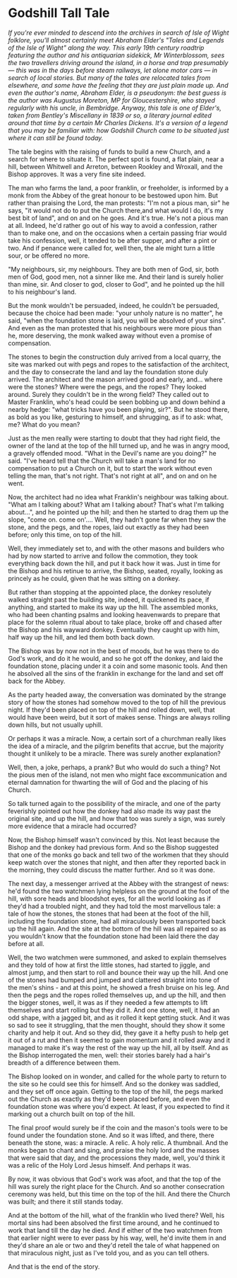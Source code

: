 # Godshill Tall Tale

*If you're ever minded to descend into the archives in search of Isle of Wight folklore, you'll almost certainly meet Abraham Elder's "Tales and Legends of the Isle of Wight" along the way. This early 19th century roadtrip featuring the author and his antiquarian sidekick, Mr Winterblossom, sees the two travellers driving around the island, in a horse and trap presumably — this was in the days before steam railways, let alone motor cars — in search of local stories. But many of the tales are relocated tales from elsewhere, and some have the feeling that they are just plain made up. And even the author's name, Abraham Elder, is a pseudonym: the best guess is the author was Augustus Moreton, MP for Gloucestershire, who stayed regularly with his uncle, in Bembridge. Anyway, this tale is one of Elder's, taken from Bentley's Miscellany in 1839 or so, a literary journal edited around that time by a certain Mr Charles Dickens. It's a version of a legend that you may be familiar with: how Godshill Church came to be situated just where it can still be found today.*

The tale begins with the raising of funds to build a new Church, and a search for where to situate it. The perfect spot is found, a flat plain, near a hill, between Whitwell and Arreton, between Rookley and Wroxall, and the Bishop approves. It was a very fine site indeed.

The man who farms the land, a poor franklin, or freeholder, is informed by a monk from the Abbey of the great honour to be bestowed upon him. But rather than praising the Lord, the man protests: "I'm not a pious man, sir" he says, "it would not do to put the Church there,and what would I do, it's my best bit of land", and on and on he goes. And it's true. He's not a pious man at all. Indeed, he'd rather go out of his way to avoid a confession, rather than to make one, and on the occasions when a certain passing friar would take his confession, well, it tended to be after supper, and after a pint or two. And if penance were called for, well then, the ale might turn a little sour, or be offered no more.

"My neighbours, sir, my neighbours. They are both men of God, sir, both men of God, good men, not a sinner like me. And their land is surely holier than mine, sir. And closer to god, closer to God", and he pointed up the hill to his neighbour's land.

But the monk wouldn't be persuaded, indeed, he couldn't be persuaded, because the choice had been made: "your unholy nature is no matter", he said, "when the foundation stone is laid, you will be absolved of your sins". And even as the man protested that his neighbours were more pious than he, more deserving, the monk walked away without even a promise of compensation.

The stones to begin the construction duly arrived from a local quarry, the site was marked out with pegs and ropes to the satisfaction of the architect, and the day to consecrate the land and lay the foundation stone duly arrived. The architect and the mason arrived good and early, and... where were the stones? Where were the pegs, and the ropes? They looked around. Surely they couldn't be in the wrong field? They called out to Master Franklin, who's head could be seen bobbing up and down behind a nearby hedge: "what tricks have you been playing, sir?". But he stood there, as bold as you like, gesturing to himself, and shrugging, as if to ask: what, me? What do you mean?

Just as the men really were starting to doubt that they had right field, the owner of the land at the top of the hill turned up, and he was in angry mood, a gravely offended mood. "What in the Devil's name are you doing?" he said. "I've heard tell that the Church will take a man's land for no compensation to put a Church on it, but to start the work without even telling the man, that's not right. That's not right at all", and on and on he went.

Now, the architect had no idea what Franklin's neighbour was talking about. "What am I talking about? What am I talking about? That's what I'm talking about...", and he pointed up the hill; and then he started to drag them up the slope, "come on. come on'.... Well, they hadn't gone far when they saw the stone, and the pegs, and the ropes, laid out exactly as they had been before; only this time, on top of the hill.

Well, they immediately set to, and with the other masons and builders who had by now started to arrive and follow the commotion, they took everything back down the hill, and put it back how it was. Just in time for the Bishop and his retinue to arrive, the Bishop, seated, royally, looking as princely as he could, given that he was sitting on a donkey.

But rather than stopping at the appointed place, the donkey resolutely walked straight past the building site, indeed, it quickened its pace, if anything, and started to make its way up the hill. The assembled monks, who had been chanting psalms and looking heavenwards to prepare that place for the solemn ritual about to take place, broke off and chased after the Bishop and his wayward donkey. Eventually they caught up with him, half way up the hill, and led them both back down.

The Bishop was by now not in the best of moods, but he was there to do God's work, and do it he would, and so he got off the donkey, and laid the foundation stone, placing under it a coin and some masonic tools. And then he absolved all the sins of the franklin in exchange for the land and set off back for the Abbey.

As the party headed away, the conversation was dominated by the strange story of how the stones had somehow moved to the top of hill the previous night. If they'd been placed on top of the hill and rolled down, well, that would have been weird, but it sort of makes sense. Things are always rolling down hills, but not usually uphill.

Or perhaps it was a miracle. Now, a certain sort of a churchman really likes the idea of a miracle, and the pilgrim benefits that accrue, but the majority thought it unlikely to be a miracle. There was surely another explanation?

Well, then, a joke, perhaps, a prank? But who would do such a thing? Not the pious men of the island, not men who might face excommunication and eternal damnation for thwarting the will of God and the placing of his Church.

So talk turned again to the possibility of the miracle, and one of the party feverishly pointed out how the donkey had also made its way past the original site, and up the hill, and how that too was surely a sign, was surely more evidence that a miracle had occurred?

Now, the Bishop himself wasn't convinced by this. Not least because the Bishop and the donkey had previous form. And so the Bishop suggested that one of the monks go back and tell two of the workmen that they should keep watch over the stones that night, and then after they reported back in the morning, they could discuss the matter further. And so it was done.

The next day, a messenger arrived at the Abbey with the strangest of news: he'd found the two watchmen lying helpless on the ground at the foot of the hill, with sore heads and bloodshot eyes, for all the world looking as if they'd had a troubled night, and they had told the most marvellous tale: a tale of how the stones, the stones that had been at the foot of the hill, including the foundation stone, had all miraculously been transported back up the hill again. And the site at the bottom of the hill was all repaired so as you wouldn't know that the foundation stone had been laid there the day before at all.

Well, the two watchmen were summoned, and asked to explain themselves and they told of how at first the little stones, had started to jiggle, and almost jump, and then start to roll and bounce their way up the hill. And one of the stones had bumped and jumped and clattered straight into tone of the men's shins - and at this point, he showed a fresh bruise on his leg. And then the pegs and the ropes rolled themselves up, and up the hill, and then the bigger stones, well, it was as if they needed a few attempts to lift themselves and start rolling but they did it. And one stone, well, it had an odd shape, with a jagged bit, and as it rolled it kept getting stuck. And it was so sad to see it struggling, that the men thought, should they show it some charity and help it out. And so they did, they gave it a hefty push to help get it out of a rut and then it seemed to gain momentum and it rolled away and it managed to make it's way the rest of the way up the hill, all by itself. And as the Bishop interrogated the men, well: their stories barely had a hair's breadth of a difference between them.

The Bishop looked on in wonder, and called for the whole party to return to the site so he could see this for himself. And so the donkey was saddled, and they set off once again. Getting to the top of the hill, the pegs marked out the Church as exactly as they'd been placed before, and even the foundation stone was where you'd expect. At least, if you expected to find it marking out a church built on top of the hill.

The final proof would surely be if the coin and the mason's tools were to be found under the foundation stone. And so it was lifted, and there, there beneath the stone, was: a miracle. A relic. A holy relic. A thumbnail. And the monks began to chant and sing, and praise the holy lord and the masses that were said that day, and the processions they made, well, you'd think it was a relic of the Holy Lord Jesus himself. And perhaps it was.

By now, it was obvious that God's work was afoot, and that the top of the hill was surely the right place for the Church. And so another consecration ceremony was held, but this time on the top of the hill. And there the Church was built; and there it still stands today.

And at the bottom of the hill, what of the franklin who lived there? Well, his mortal sins had been absolved the first time around, and he continued to work that land till the day he died. And if either of the two watchmen from that earlier night were to ever pass by his way, well, he'd invite them in and they'd share an ale or two and they'd retell the tale of what happened on that miraculous night, just as I've told you, and as you can tell others.

And that is the end of the story.
